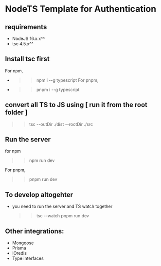 # NodeTS Template for Authentication

## requirements 
- NodeJS 16.x.x^^
- tsc 4.5.x^^

## Install tsc first
For npm,
- >> npm i --g typescript
For pnpm,
- >>  pnpm i --g typescript

## convert all TS to JS using [ run it from the root folder ]

>> tsc --outDir ./dist --rootDir ./src

## Run the server 

for npm
>> npm run dev

For pnpm,
>> pnpm run dev

## To develop altogehter

- you need to run the server and TS watch together
  >> tsc --watch
  >> pnpm run dev

## Other integrations:
- Mongoose
- Prisma
- IOredis
- Type interfaces
